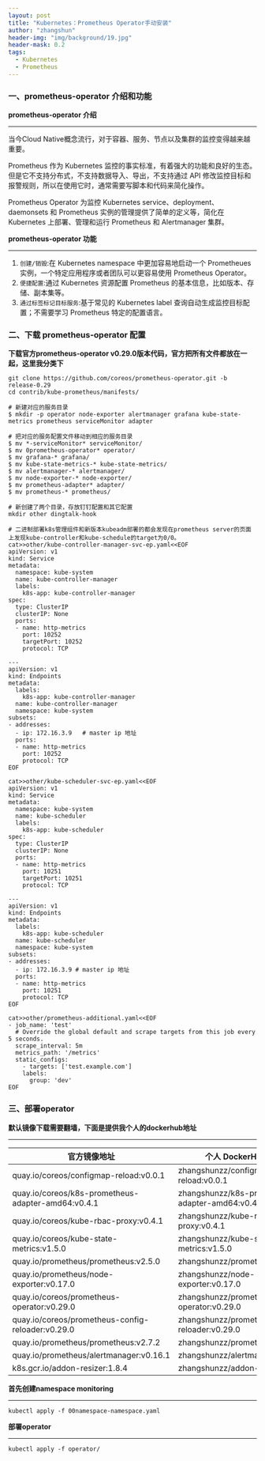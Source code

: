 ```yaml
---
layout: post
title: "Kubernetes：Prometheus Operator手动安装"
author: "zhangshun"
header-img: "img/background/19.jpg"
header-mask: 0.2
tags:
  - Kubernetes
  - Prometheus
---
```


### 一、prometheus-operator 介绍和功能
**prometheus-operator 介绍**

---

当今Cloud Native概念流行，对于容器、服务、节点以及集群的监控变得越来越重要。

Prometheus 作为 Kubernetes 监控的事实标准，有着强大的功能和良好的生态。但是它不支持分布式，不支持数据导入、导出，不支持通过 API 修改监控目标和报警规则，所以在使用它时，通常需要写脚本和代码来简化操作。

Prometheus Operator 为监控 Kubernetes service、deployment、daemonsets 和 Prometheus 实例的管理提供了简单的定义等，简化在 Kubernetes 上部署、管理和运行 Prometheus 和 Alertmanager 集群。

**prometheus-operator 功能**

---

1. `创建/销毁`:在 Kubernetes namespace 中更加容易地启动一个 Prometheues 实例，一个特定应用程序或者团队可以更容易使用 Prometheus Operator。
2. `便捷配置`:通过 Kubernetes 资源配置 Prometheus 的基本信息，比如版本、存储、副本集等。
3. `通过标签标记目标服务`:基于常见的 Kubernetes label 查询自动生成监控目标配置；不需要学习 Prometheus 特定的配置语言。

### 二、下载 prometheus-operator 配置

**下载官方prometheus-operator v0.29.0版本代码，官方把所有文件都放在一起，这里我分类下**

```shell
git clone https://github.com/coreos/prometheus-operator.git -b release-0.29
cd contrib/kube-prometheus/manifests/

# 新建对应的服务目录
$ mkdir -p operator node-exporter alertmanager grafana kube-state-metrics prometheus serviceMonitor adapter

# 把对应的服务配置文件移动到相应的服务目录
$ mv *-serviceMonitor* serviceMonitor/
$ mv 0prometheus-operator* operator/
$ mv grafana-* grafana/
$ mv kube-state-metrics-* kube-state-metrics/
$ mv alertmanager-* alertmanager/
$ mv node-exporter-* node-exporter/
$ mv prometheus-adapter* adapter/
$ mv prometheus-* prometheus/

# 新创建了两个目录，存放钉钉配置和其它配置
mkdir other dingtalk-hook

# 二进制部署k8s管理组件和新版本kubeadm部署的都会发现在prometheus server的页面上发现kube-controller和kube-schedule的target为0/0。
cat>>other/kube-controller-manager-svc-ep.yaml<<EOF
apiVersion: v1
kind: Service
metadata:
  namespace: kube-system
  name: kube-controller-manager
  labels:
    k8s-app: kube-controller-manager
spec:
  type: ClusterIP
  clusterIP: None
  ports:
  - name: http-metrics
    port: 10252
    targetPort: 10252
    protocol: TCP

---
apiVersion: v1
kind: Endpoints
metadata:
  labels:
    k8s-app: kube-controller-manager
  name: kube-controller-manager
  namespace: kube-system
subsets:
- addresses:
  - ip: 172.16.3.9   # master ip 地址
  ports:
  - name: http-metrics
    port: 10252
    protocol: TCP
EOF

cat>>other/kube-scheduler-svc-ep.yaml<<EOF
apiVersion: v1
kind: Service
metadata:
  namespace: kube-system
  name: kube-scheduler
  labels:
    k8s-app: kube-scheduler
spec:
  type: ClusterIP
  clusterIP: None
  ports:
  - name: http-metrics
    port: 10251
    targetPort: 10251
    protocol: TCP

---
apiVersion: v1
kind: Endpoints
metadata:
  labels:
    k8s-app: kube-scheduler
  name: kube-scheduler
  namespace: kube-system
subsets:
- addresses:
  - ip: 172.16.3.9 # master ip 地址
  ports:
  - name: http-metrics
    port: 10251
    protocol: TCP
EOF

cat>>other/prometheus-additional.yaml<<EOF
- job_name: 'test'
  # Override the global default and scrape targets from this job every 5 seconds.
  scrape_interval: 5m
  metrics_path: '/metrics'
  static_configs:
    - targets: ['test.example.com']
    labels:
      group: 'dev'
EOF
```

### 三、部署operator

**默认镜像下载需要翻墙，下面是提供我个人的dockerhub地址**

---

|  官方镜像地址	   | 个人 DockerHub 地址  |
|  ----  | ----  |
| quay.io/coreos/configmap-reload:v0.0.1	  | zhangshunzz/configmap-reload:v0.0.1 |
| quay.io/coreos/k8s-prometheus-adapter-amd64:v0.4.1	  | zhangshunzz/k8s-prometheus-adapter-amd64:v0.4.1 |
| quay.io/coreos/kube-rbac-proxy:v0.4.1	  | zhangshunzz/kube-rbac-proxy:v0.4.1 |
| quay.io/coreos/kube-state-metrics:v1.5.0	  | zhangshunzz/kube-state-metrics:v1.5.0 |
| quay.io/prometheus/prometheus:v2.5.0	  | zhangshunzz/prometheus:v2.5.0 |
| quay.io/prometheus/node-exporter:v0.17.0	  | zhangshunzz/node-exporter:v0.17.0 |
| quay.io/coreos/prometheus-operator:v0.29.0	  | zhangshunzz/prometheus-operator:v0.29.0 |
| quay.io/coreos/prometheus-config-reloader:v0.29.0	  | zhangshunzz/prometheus-config-reloader:v0.29.0 |
| quay.io/prometheus/prometheus:v2.7.2	  | zhangshunzz/prometheus:v2.7.2 |
| quay.io/prometheus/alertmanager:v0.16.1	  | zhangshunzz/alertmanager:v0.16.1 |
| k8s.gcr.io/addon-resizer:1.8.4	  | zhangshunzz/addon-resizer:1.8.4 |

**首先创建namespace monitoring**

---

`kubectl apply -f 00namespace-namespace.yaml`

**部署operator**

---
`kubectl apply -f operator/`
